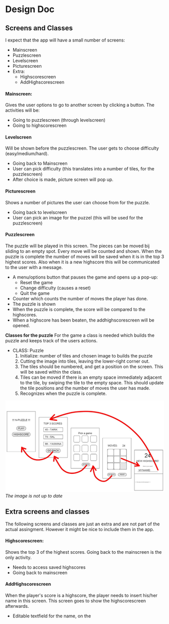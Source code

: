 Design Doc
==========

Screens and Classes
-------
I expect that the app will have a small number of screens:

+ Mainscreen
+ Puzzlescreen
+ Levelscreen
+ Picturescreen
+ Extra:
  + Highscorescreen 
  + AddHighscorescreen

#### Mainscreen:
Gives the user options to go to another screen by clicking a button. The activities will be:
+ Going to puzzlescreen (through levelscreen)
+ Going to highscorescreen

#### Levelscreen
Will be shown before the puzzlescreen. The user gets to choose difficulty (easy/medium/hard).
+ Going back to Mainscreen
+ User can pick difficulty (this translates into a number of tiles, for the puzzlescreen)
+ After choice is made, picture screen will pop up.

#### Picturescreen
Shows a number of pictures the user can choose from for the puzzle.
+ Going back to levelscreen
+ User can pick an image for the puzzel (this will be used for the puzzlescreen)

#### Puzzlescreen
The puzzle will be played in this screen. The pieces can be moved bij sliding to an empty spot. Every move will be counted and shown. When the puzzle is complete the number of moves will be saved when it is in the top 3 highest scores. Also when it is a new highscore this will be communicated to the user with a message.
+ A menu/options button that pauses the game and opens up a pop-up:
  + Reset the game
  + Change difficulty (causes a reset)
  + Quit the game
+ Counter which counts the number of moves the player has done.
+ The puzzle is shown
+ When the puzzle is complete, the score will be compared to the highscores.
+ When a highscore has been beaten, the addhighscorescreen will be opened.

**Classes for the puzzle**
For the game a class is needed which builds the puzzle and keeps track of the users actions.
+ CLASS: Puzzle
  1. Initialize: number of tiles and chosen image to builds the puzzle
  2. Cutting the image into tiles, leaving the lower-right corner out.
  3. The tiles should be numbered, and get a position on the screen. This will be saved within the class.
  4. Tiles can be moved if there is an empty space immediately adjacent to the tile, by swiping the tile to the empty space. This should update the tile positions and the number of moves the user has made.
  5. Recognizes when the puzzle is complete.


![Screen to screen overview](https://raw.githubusercontent.com/yasminakada/npuzzle/master/puzzle_screens.jpg)
*The image is not up to date*

Extra screens and classes
-------------------------
The following screens and classes are just an extra and are not part of the actual assingment. However it might be nice to include them in the app.

#### Highscorescreen:
Shows the top 3 of the highest scores. Going back to the mainscreen is the only activity.
+ Needs to access saved highscores
+ Going back to mainscreen

#### AddHighscorescreen
When the player's score is a highscore, the player needs to insert his/her name in this screen. This screen goes to show the highscorescreen afterwards.
+ Editable textfield for the name, on the 